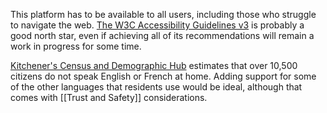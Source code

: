 This platform has to be available to all users, including those who struggle to navigate the web. [The W3C Accessibility Guidelines v3](https://www.w3.org/WAI/standards-guidelines/wcag/wcag3-intro/) is probably a good north star, even if achieving all of its recommendations will remain a work in progress for some time.

[Kitchener's Census and Demographic Hub](https://kitchener-census-and-demographics-hub-1-kitchenergis.hub.arcgis.com/) estimates that over 10,500 citizens do not speak English or French at home. Adding support for some of the other languages that residents use would be ideal, although that comes with [[Trust and Safety]] considerations.